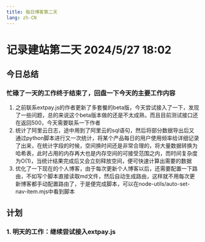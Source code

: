 ```yaml
---
title: 每日博客第二天
lang: zh-CN
---
```


# 记录建站第二天 2024/5/27  18:02

## 今日总结
### 忙碌了一天的工作终于结束了，回盘一下今天的主要工作内容
1. 之前联系extpay.js的作者更新了多套餐的beta版，今天尝试接入了一下，发现了一些问题，总的来说这个beta版本做的还是不太成熟，而且目前测试接口还在返回500，今天需要联系一下作者
2. 统计了阿里云日志，途中用到了阿里云的sql语句，然后将部分数据导出后又通过python脚本进行又一次统计，将某个产品每日的用户使用频率给详细记录了出来，在统计字段的时候，空间换时间还是非常合理的，将大量数据转换为哈希表，此时占用的内存再大也是内存空间的可接受范围之内，而时间复杂度为O(1)，当统计结果完成后又会立刻释放空间，便可快速计算出需要的数据
3. 优化了一下现在的个人博客，由于每次更新个人博客以后，还需要配置一下路由，不如写个脚本直接读取md文件，然后自动生成路由，这样就不用每次更新博客都手动配置路由了，于是便完成脚本，可以在node-utils/auto-set-nav-item.mjs中看到脚本

## 计划
### 1. 明天的工作：继续尝试接入extpay.js